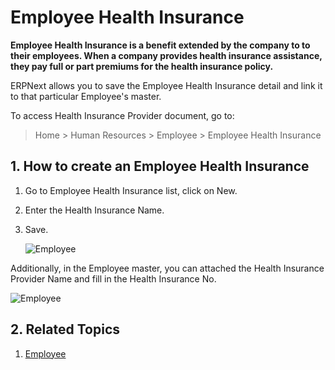 <!-- add-breadcrumbs -->
# Employee Health Insurance

**Employee Health Insurance is a benefit extended by the company to to their employees. When a company provides health insurance assistance, they pay full or part premiums for the health insurance policy.**

ERPNext allows you to save the Employee Health Insurance detail and link it to that particular Employee's master. 

To access Health Insurance Provider document, go to:


> Home > Human Resources > Employee > Employee Health Insurance

## 1. How to create an Employee Health Insurance

1. Go to Employee Health Insurance list, click on New.
1. Enter the Health Insurance Name.
1. Save.

    <img class="screenshot" alt="Employee" src="{{docs_base_url}}/assets/img/human-resources/health-insurance.png">

Additionally, in the Employee master, you can attached the Health Insurance Provider Name and fill in the Health Insurance No.

<img class="screenshot" alt="Employee" src="{{docs_base_url}}/assets/img/human-resources/employee-health-insurance.png">

## 2. Related Topics

1. [Employee](/docs/user/manual/en/human-resources/employee)